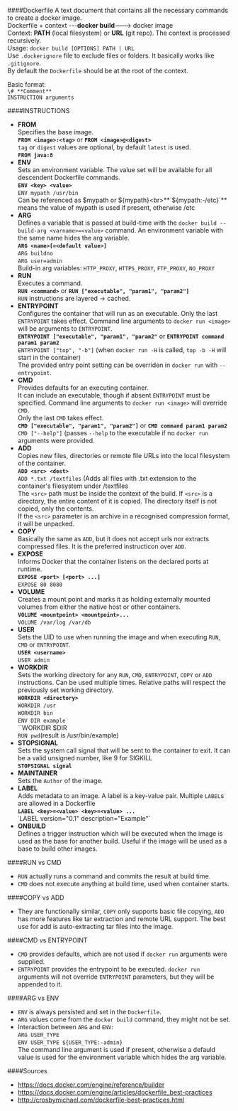 ####Dockerfile
A text document that contains all the necessary commands to create a docker image.<br>
Dockerfile + context ---**docker build**---\> docker image<br>
Context: **PATH** (local filesystem) or **URL** (git repo). The context is processed recursively.<br>
Usage: `docker build [OPTIONS] PATH | URL`<br>
Use `.dockerignore` file to exclude files or folders. It basically works like `.gitignore`.<br>
By default the `Dockerfile` should be at the root of the context.<br>

Basic format:<br>
`\# **Comment**`<br>
`INSTRUCTION arguments`

####INSTRUCTIONS
* **FROM**<br>Specifies the base image.<br>**`FROM <image>:<tag>`** or **`FROM <image>@<digest>`**<br>`tag` or `digest` values are optional, by default `latest` is used.<br>**`FROM java:8`**
* **ENV**<br>Sets an environment variable. The value set will be available for all descendent Dockerfile commands.<br>**`ENV <key> <value>`**<br>`ENV mypath /usr/bin`<br>Can be referenced as $mypath or ${mypath}<br>**`${mypath:-/etc}`** means the value of mypath is used if present, otherwise /etc
* **ARG**<br>Defines a variable that is passed at build-time with the `docker build --build-arg <varname>=<value>` command. An environment variable with the same name hides the arg variable.<br>**`ARG <name>[=<default value>]`**<br>`ARG buildno`<br>`ARG user=admin`<br>Build-in arg variables: `HTTP_PROXY`, `HTTPS_PROXY`, `FTP_PROXY`, `NO_PROXY`
* **RUN**<br>Executes a command.<br>**`RUN <command>`** or **`RUN ["executable", "param1", "param2"]`**<br>`RUN` instructions are layered -> cached.
* **ENTRYPOINT**<br>Configures the container that will run as an executable. Only the last `ENTRYPOINT` takes effect. Command line arguments to `docker run <image>` will be arguments to `ENTRYPOINT`.<br>**`ENTRYPOINT ["executable", "param1", "param2"`** or **`ENTRYPOINT command param1 param2`**<br>`ENTRYPOINT ["top", "-b"]` (when `docker run -H` is called, `top -b -H` will start in the container)<br>The provided entry point setting can be overriden in `docker run` with `--entrypoint`.
* **CMD**<br>Provides defaults for an executing container.<br>It can include an executable, though if absent `ENTRYPOINT` must be specified. Command line arguments to `docker run <image>` will override `CMD`.<br>Only the last `CMD` takes effect.<br>**`CMD ["executable", "param1", "param2"]`** or **`CMD command param1 param2`**<br>`CMD ["--help"]` (passes `--help` to the executable if no `docker run` arguments were provided.
* **ADD**<br>Copies new files, directories or remote file URLs into the local filesystem of the container.<br>**`ADD <src> <dest>`**<br>`ADD *.txt /textfiles` (Adds all files with .txt extension to the container's filesystem under /textfiles<br>The `<src>` path must be inside the context of the build. If `<src>` is a directory, the entire content of it is copied. The directory itself is not copied, only the contents.<br>If the `<src>` parameter is an archive in a recognised compression format, it will be unpacked.
* **COPY**<br>Basically the same as `ADD`, but it does not accept urls nor extracts compressed files. It is the preferred instructicon over `ADD`.
* **EXPOSE**<br>Informs Docker that the container listens on the declared ports at runtime.<br>**`EXPOSE <port> [<port> ...]`**<br>`EXPOSE 80 8080`
* **VOLUME**<br>Creates a mount point and marks it as holding externally mounted volumes from either the native host or other containers.<br>**`VOLUME <mountpoint> <mountpoint>...`**<br>`VOLUME /var/log /var/db`<br>
* **USER**<br>Sets the UID to use when running the image and when executing `RUN`, `CMD` or `ENTRYPOINT`.<br>**`USER <username>`**<br>`USER admin`
* **WORKDIR**<br>Sets the working directory for any `RUN`, `CMD`, `ENTRYPOINT`, `COPY` or `ADD` instructions. Can be used multiple times. Relative paths will respect the previously set working directory.<br>**`WORKDIR <directory>`**<br>`WORKDIR /usr`<br>`WORKDIR bin`<br>`ENV DIR example`<br>``WORKDIR $DIR<br>`RUN pwd`(result is /usr/bin/example)<br>
* **STOPSIGNAL**<br>Sets the system call signal that will be sent to the container to exit. It can be a valid unsigned number, like 9 for SIGKILL<br>**`STOPSIGNAL signal`**
* **MAINTAINER**<br>Sets the `Author` of the image.
* **LABEL**<br>Adds metadata to an image. A label is a key-value pair. Multiple `LABEL`s are allowed in a Dockerfile<br>**`LABEL <key>=<value> <key>=<value> ...`**<br>˙LABEL version="0.1" description="Example"`
* **ONBUILD**<br>Defines a trigger instruction which will be executed when the image is used as the base for another build. Useful if the image will be used as a base to build other images.

####RUN vs CMD
* `RUN` actually runs a command and commits the result at build time.
* `CMD` does not execute anything at build time, used when container starts.

####COPY vs ADD
* They are functionally similar, `COPY` only supports basic file copying, `ADD` has more features like tar extraction and remote URL support. The best use for add is auto-extracting tar files into the image.

####CMD vs ENTRYPOINT
* `CMD` provides defaults, which are not used if  `docker run` arguments were supplied.
* `ENTRYPOINT` provides the entrypoint to be executed. `docker run` arguments will not override `ENTRYPOINT` parameters, but they will be appended to it.

####ARG vs ENV
* `ENV` is always persisted and set in the `Dockerfile`.
* `ARG` values come from the `docker build` command, they might not be set.
* Interaction between `ARG` and `ENV`:<br>`ARG USER_TYPE`<br>`ENV USER_TYPE ${USER_TYPE:-admin}`<br>The command line argument is used if present, otherwise a defauld value is used for the environment variable which hides the arg variable.

####Sources
* https://docs.docker.com/engine/reference/builder
* https://docs.docker.com/engine/articles/dockerfile_best-practices
* http://crosbymichael.com/dockerfile-best-practices.html
